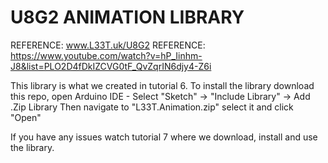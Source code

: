 # U8G2 ANIMATION LIBRARY

REFERENCE: www.L33T.uk/U8G2
REFERENCE: https://www.youtube.com/watch?v=hP_Iinhm-J8&list=PLO2D4fDkIZCVG0tF_QvZqrIN6djy4-Z6i

This library is what we created in tutorial 6. To install the library download this repo, open Arduino IDE
    - Select "Sketch" -> "Include Library" -> Add .Zip Library
    Then navigate to "L33T.Animation.zip" select it and click "Open"

If you have any issues watch tutorial 7 where we download, install and use the library.
